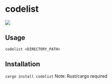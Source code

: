 # codelist
<img src="sceenshot.png">

## Usage
`codelist <DIRECTORY_PATH>`

## Installation
`cargo install codelist`
Note: Rust/cargo required